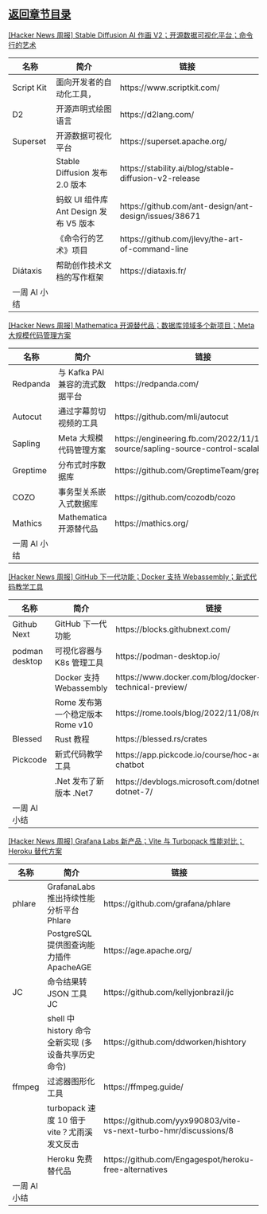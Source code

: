 ## [返回章节目录](../2022Q4-Hacker-News.md)


[[Hacker News 周报] Stable Diffusion AI 作画
V2；开源数据可视化平台；命令行的艺术](https://www.bilibili.com/video/BV1Z24y1C793)

<table>
  <theader>
    <th>名称</th>
    <th>简介</th>
    <th>链接</th>
  </theader><tbody>
    <tr>
      <td>Script Kit</td>
      <td>面向开发者的自动化工具，</td>
      <td>https://www.scriptkit.com/</td>
    </tr><tr>
      <td>D2</td>
      <td>开源声明式绘图语言</td>
      <td>https://d2lang.com/</td>
    </tr><tr>
      <td>Superset</td>
      <td>开源数据可视化平台</td>
      <td>https://superset.apache.org/</td>
    </tr><tr>
      <td></td>
      <td>Stable Diffusion 发布 2.0 版本</td>
      <td>https://stability.ai/blog/stable-diffusion-v2-release</td>
    </tr><tr>
      <td></td>
      <td>蚂蚁 UI 组件库 Ant Design 发布 V5 版本</td>
      <td>https://github.com/ant-design/ant-design/issues/38671</td>
    </tr><tr>
      <td></td>
      <td>《命令行的艺术》项目</td>
      <td>https://github.com/jlevy/the-art-of-command-line</td>
    </tr><tr>
      <td>Diátaxis</td>
      <td>帮助创作技术文档的写作框架</td>
      <td>https://diataxis.fr/</td>
    </tr><tr>
      <td>一周 AI 小结</td>
      <td></td>
      <td></td>
    </tr>
  </tbody>
</table>

[[Hacker News 周报] Mathematica 开源替代品；数据库领域多个新项目；Meta
大规模代码管理方案](https://www.bilibili.com/video/BV1oP4y197dF)

<table>
  <theader>
    <th>名称</th>
    <th>简介</th>
    <th>链接</th>
  </theader><tbody>
    <tr>
      <td>Redpanda</td>
      <td>与 Kafka PAI 兼容的流式数据平台</td>
      <td>https://redpanda.com/</td>
    </tr><tr>
      <td>Autocut</td>
      <td>通过字幕剪切视频的工具</td>
      <td>https://github.com/mli/autocut</td>
    </tr><tr>
      <td>Sapling</td>
      <td>Meta 大规模代码管理方案</td>
      <td>https://engineering.fb.com/2022/11/15/open-source/sapling-source-control-scalable</td>
    </tr><tr>
      <td>Greptime</td>
      <td>分布式时序数据库</td>
      <td>https://github.com/GreptimeTeam/greptimedb</td>
    </tr><tr>
      <td>COZO</td>
      <td>事务型关系嵌入式数据库</td>
      <td>https://github.com/cozodb/cozo</td>
    </tr><tr>
      <td>Mathics</td>
      <td>Mathematica 开源替代品</td>
      <td>https://mathics.org/</td>
    </tr><tr>
      <td>一周 AI 小结</td>
      <td></td>
      <td></td>
    </tr>
  </tbody>
</table>

[[Hacker News 周报] GitHub 下一代功能；Docker 支持
Webassembly；新式代码教学工具](https://www.bilibili.com/video/BV1oY411Z7mU)

<table>
  <theader>
    <th>名称</th>
    <th>简介</th>
    <th>链接</th>
  </theader><tbody>
    <tr>
      <td>Github Next</td>
      <td>GitHub 下一代功能</td>
      <td>https://blocks.githubnext.com/</td>
    </tr><tr>
      <td>podman desktop</td>
      <td>可视化容器与 K8s 管理工具</td>
      <td>https://podman-desktop.io/</td>
    </tr><tr>
      <td></td>
      <td>Docker 支持 Webassembly</td>
      <td>https://www.docker.com/blog/docker-wasm-technical-preview/</td>
    </tr><tr>
      <td></td>
      <td>Rome 发布第一个稳定版本 Rome v10</td>
      <td>https://rome.tools/blog/2022/11/08/rome-10/</td>
    </tr><tr>
      <td>Blessed</td>
      <td>Rust 教程</td>
      <td>https://blessed.rs/crates</td>
    </tr><tr>
      <td>Pickcode</td>
      <td>新式代码教学工具</td>
      <td>https://app.pickcode.io/course/hoc-ad-libs-chatbot</td>
    </tr><tr>
      <td></td>
      <td>.Net 发布了新版本 .Net7</td>
      <td>https://devblogs.microsoft.com/dotnet/announcing-dotnet-7/</td>
    </tr><tr>
      <td>一周 AI 小结</td>
      <td></td>
      <td></td>
    </tr>
  </tbody>
</table>

[[Hacker News 周报] Grafana Labs 新产品；Vite 与 Turbopack 性能对比；Heroku
替代方案](https://www.bilibili.com/video/BV1u14y157NA)

<table>
  <theader>
    <th>名称</th>
    <th>简介</th>
    <th>链接</th>
  </theader><tbody>
    <tr>
      <td>phlare</td>
      <td>GrafanaLabs 推出持续性能分析平台 Phlare</td>
      <td>https://github.com/grafana/phlare</td>
    </tr><tr>
      <td></td>
      <td>PostgreSQL 提供图查询能力插件 ApacheAGE</td>
      <td>https://age.apache.org/</td>
    </tr><tr>
      <td>JC</td>
      <td>命令结果转 JSON 工具 JC</td>
      <td>https://github.com/kellyjonbrazil/jc</td>
    </tr><tr>
      <td></td>
      <td>shell 中 history 命令全新实现 (多设备共享历史命令)</td>
      <td>https://github.com/ddworken/hishtory</td>
    </tr><tr>
      <td>ffmpeg</td>
      <td>过滤器图形化工具</td>
      <td>https://ffmpeg.guide/</td>
    </tr><tr>
      <td></td>
      <td>turbopack 速度 10 倍于 vite？尤雨溪发文反击</td>
      <td>https://github.com/yyx990803/vite-vs-next-turbo-hmr/discussions/8</td>
    </tr><tr>
      <td></td>
      <td>Heroku 免费替代品</td>
      <td>https://github.com/Engagespot/heroku-free-alternatives</td>
    </tr><tr>
      <td>一周 AI 小结</td>
      <td></td>
      <td></td>
    </tr>
  </tbody>
</table>